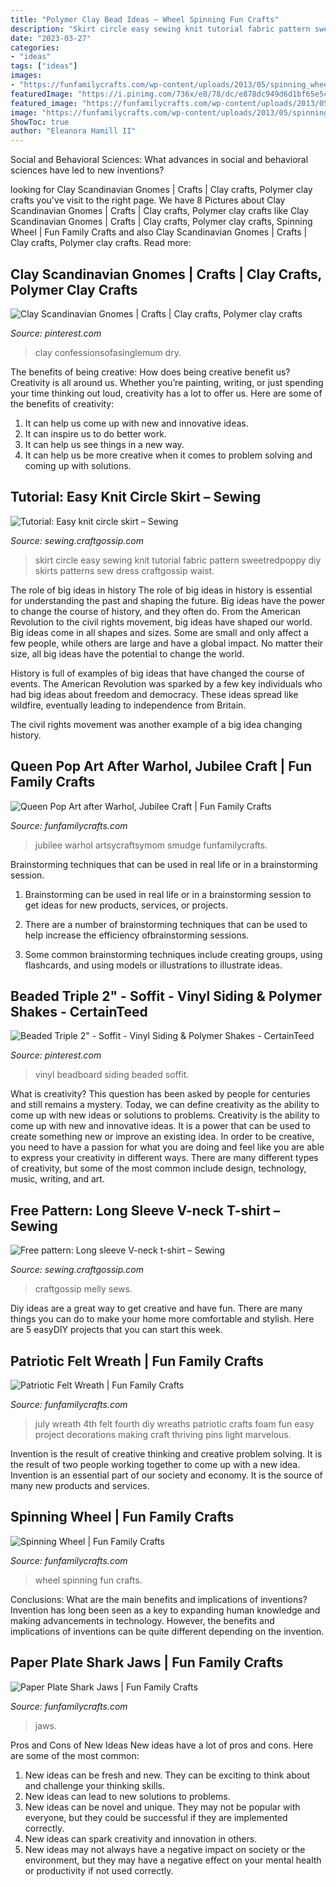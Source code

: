 ```yaml
---
title: "Polymer Clay Bead Ideas ~ Wheel Spinning Fun Crafts"
description: "Skirt circle easy sewing knit tutorial fabric pattern sweetredpoppy diy skirts patterns sew dress craftgossip waist"
date: "2023-03-27"
categories:
- "ideas"
tags: ["ideas"]
images:
- "https://funfamilycrafts.com/wp-content/uploads/2013/05/spinning_wheel.jpg"
featuredImage: "https://i.pinimg.com/736x/e8/78/dc/e878dc949d6d1bf65e5c7c7e58dee886.jpg"
featured_image: "https://funfamilycrafts.com/wp-content/uploads/2013/05/spinning_wheel.jpg"
image: "https://funfamilycrafts.com/wp-content/uploads/2013/05/spinning_wheel.jpg"
ShowToc: true
author: "Eleanora Hamill II"
---
```



Social and Behavioral Sciences: What advances in social and behavioral sciences have led to new inventions?
 

	

		
looking for Clay Scandinavian Gnomes | Crafts | Clay crafts, Polymer clay crafts you've visit to the right page. We have 8 Pictures about Clay Scandinavian Gnomes | Crafts | Clay crafts, Polymer clay crafts like Clay Scandinavian Gnomes | Crafts | Clay crafts, Polymer clay crafts, Spinning Wheel | Fun Family Crafts and also Clay Scandinavian Gnomes | Crafts | Clay crafts, Polymer clay crafts. Read more:
		
    
## Clay Scandinavian Gnomes | Crafts | Clay Crafts, Polymer Clay Crafts

<img loading=lazy src="https://i.pinimg.com/736x/e8/78/dc/e878dc949d6d1bf65e5c7c7e58dee886.jpg" onerror="this.onerror=null;this.src='https://tse4.mm.bing.net/th?id=OIP.yrR-MWXepzuBfPv6XsXj7QHaKH&amp;pid=15.1';" alt="Clay Scandinavian Gnomes | Crafts | Clay crafts, Polymer clay crafts">

_Source: pinterest.com_

>clay confessionsofasinglemum dry. 

	

The benefits of being creative: How does being creative benefit us?
Creativity is all around us. Whether you’re painting, writing, or just spending your time thinking out loud, creativity has a lot to offer us. Here are some of the benefits of creativity: 
1. It can help us come up with new and innovative ideas.
2. It can inspire us to do better work.
3. It can help us see things in a new way.
4. It can help us be more creative when it comes to problem solving and coming up with solutions.

    
## Tutorial: Easy Knit Circle Skirt – Sewing

<img loading=lazy src="https://i1.wp.com/sewing.craftgossip.com/files/2017/08/knitcircleskirt.jpg?fit=768%2C1152&amp;ssl=1" onerror="this.onerror=null;this.src='https://tse2.mm.bing.net/th?id=OIP.FUENG62EiR4ONCvxTNJeCgHaLH&amp;pid=15.1';" alt="Tutorial: Easy knit circle skirt – Sewing">

_Source: sewing.craftgossip.com_

>skirt circle easy sewing knit tutorial fabric pattern sweetredpoppy diy skirts patterns sew dress craftgossip waist. 

	

The role of big ideas in history
The role of big ideas in history is essential for understanding the past and shaping the future. Big ideas have the power to change the course of history, and they often do. From the American Revolution to the civil rights movement, big ideas have shaped our world.
Big ideas come in all shapes and sizes. Some are small and only affect a few people, while others are large and have a global impact. No matter their size, all big ideas have the potential to change the world.

History is full of examples of big ideas that have changed the course of events. The American Revolution was sparked by a few key individuals who had big ideas about freedom and democracy. These ideas spread like wildfire, eventually leading to independence from Britain.

The civil rights movement was another example of a big idea changing history.

    
## Queen Pop Art After Warhol, Jubilee Craft | Fun Family Crafts

<img loading=lazy src="https://funfamilycrafts.com/wp-content/uploads/2012/05/smudge-on-paint.jpg" onerror="this.onerror=null;this.src='https://tse1.mm.bing.net/th?id=OIP.fFj2VBNMTWLXsc12WbgTUAHaLJ&amp;pid=15.1';" alt="Queen Pop Art after Warhol, Jubilee Craft | Fun Family Crafts">

_Source: funfamilycrafts.com_

>jubilee warhol artsycraftsymom smudge funfamilycrafts. 

	

Brainstorming techniques that can be used in real life or in a brainstorming session.
1. Brainstorming can be used in real life or in a brainstorming session to get ideas for new products, services, or projects.
2. There are a number of brainstorming techniques that can be used to help increase the efficiency ofbrainstorming sessions.

3. Some common brainstorming techniques include creating groups, using flashcards, and using models or illustrations to illustrate ideas.

    
## Beaded Triple 2&quot; - Soffit - Vinyl Siding &amp; Polymer Shakes - CertainTeed

<img loading=lazy src="https://i.pinimg.com/736x/14/27/e4/1427e401940ff048c8eea1eeb2aa224b--vinyl-beadboard-porch-roof.jpg" onerror="this.onerror=null;this.src='https://tse1.mm.bing.net/th?id=OIP.7jmsrDU6oKp2b1zrB4zZNgHaES&amp;pid=15.1';" alt="Beaded Triple 2&quot; - Soffit - Vinyl Siding &amp; Polymer Shakes - CertainTeed">

_Source: pinterest.com_

>vinyl beadboard siding beaded soffit. 

	

What is creativity? This question has been asked by people for centuries and still remains a mystery. Today, we can define creativity as the ability to come up with new ideas or solutions to problems.
Creativity is the ability to come up with new and innovative ideas. It is a power that can be used to create something new or improve an existing idea. In order to be creative, you need to have a passion for what you are doing and feel like you are able to express your creativity in different ways. There are many different types of creativity, but some of the most common include design, technology, music, writing, and art.

    
## Free Pattern: Long Sleeve V-neck T-shirt – Sewing

<img loading=lazy src="https://i0.wp.com/sewing.craftgossip.com/files/2016/12/LongSleeveT-3.jpg?fit=600%2C900&amp;ssl=1" onerror="this.onerror=null;this.src='https://tse1.mm.bing.net/th?id=OIP.a7PfMLOD7jJLKkWr7lO-FgHaLH&amp;pid=15.1';" alt="Free pattern: Long sleeve V-neck t-shirt – Sewing">

_Source: sewing.craftgossip.com_

>craftgossip melly sews. 

	

Diy ideas are a great way to get creative and have fun. There are many things you can do to make your home more comfortable and stylish. Here are 5 easyDIY projects that you can start this week.

    
## Patriotic Felt Wreath | Fun Family Crafts

<img loading=lazy src="http://funfamilycrafts.com/wp-content/uploads/2013/06/wreath.jpg" onerror="this.onerror=null;this.src='https://tse4.mm.bing.net/th?id=OIP.K09d1eIAC67RjkWRNJx69AHaFF&amp;pid=15.1';" alt="Patriotic Felt Wreath | Fun Family Crafts">

_Source: funfamilycrafts.com_

>july wreath 4th felt fourth diy wreaths patriotic crafts foam fun easy project decorations making craft thriving pins light marvelous. 

	

Invention is the result of creative thinking and creative problem solving. It is the result of two people working together to come up with a new idea. Invention is an essential part of our society and economy. It is the source of many new products and services.

    
## Spinning Wheel | Fun Family Crafts

<img loading=lazy src="https://funfamilycrafts.com/wp-content/uploads/2013/05/spinning_wheel.jpg" onerror="this.onerror=null;this.src='https://tse3.mm.bing.net/th?id=OIP.0WskA3vro5ba4t6SWVRTugAAAA&amp;pid=15.1';" alt="Spinning Wheel | Fun Family Crafts">

_Source: funfamilycrafts.com_

>wheel spinning fun crafts. 

	

Conclusions: What are the main benefits and implications of inventions?
Invention has long been seen as a key to expanding human knowledge and making advancements in technology. However, the benefits and implications of inventions can be quite different depending on the invention.

    
## Paper Plate Shark Jaws | Fun Family Crafts

<img loading=lazy src="https://funfamilycrafts.com/wp-content/uploads/2012/05/shark-jaws.jpg" onerror="this.onerror=null;this.src='https://tse2.mm.bing.net/th?id=OIP.DNvvainOZUsT0xnGULg-jAAAAA&amp;pid=15.1';" alt="Paper Plate Shark Jaws | Fun Family Crafts">

_Source: funfamilycrafts.com_

>jaws. 

	

Pros and Cons of New Ideas
New ideas have a lot of pros and cons. Here are some of the most common:
1. New ideas can be fresh and new. They can be exciting to think about and challenge your thinking skills.
2. New ideas can lead to new solutions to problems.
3. New ideas can be novel and unique. They may not be popular with everyone, but they could be successful if they are implemented correctly.
4. New ideas can spark creativity and innovation in others.
5. New ideas may not always have a negative impact on society or the environment, but they may have a negative effect on your mental health or productivity if not used correctly.

